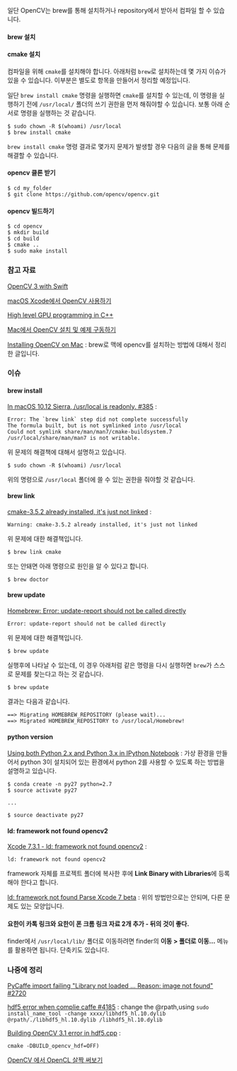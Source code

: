 일단 OpenCV는 brew를 통해 설치하거나 repository에서 받아서 컴파일 할 수 있습니다. 

#### brew 설치

#### cmake 설치 

컴파일을 위해 `cmake`를 설치해야 합니다. 아래처럼 `brew`로 설치하는데 몇 가지 이슈가 있을 수 있습니다. 이부분은 별도로 항목을 만들어서 정리할 예정입니다.

일단 `brew install cmake` 명령을 실행하면 `cmake`를 설치할 수 있는데, 이 명령을 실행하기 전에 `/usr/local/` 폴더의 쓰기 권한을 먼저 해줘야할 수 있습니다. 보통 아래 순서로 명령을 실행하는 것 같습니다.
 
```
$ sudo chown -R $(whoami) /usr/local
$ brew install cmake
```

`brew install cmake` 명령 결과로 몇가지 문제가 발생할 경우 다음의 글을 통해 문제를 해결할 수 있습니다.

#### opencv 클론 받기

```
$ cd my_folder
$ git clone https://github.com/opencv/opencv.git
```

#### opencv 빌드하기

```
$ cd opencv
$ mkdir build
$ cd build
$ cmake ..
$ sudo make install
```

#### 




### 참고 자료

[OpenCV 3 with Swift](https://www.youtube.com/watch?v=ywUBHqxwM5Q)

[macOS Xcode에서 OpenCV 사용하기](http://mansoo-sw.blogspot.kr/2016/10/macos-xcode-opencv.html)

[High level GPU programming in C++](http://stackoverflow.com/questions/16438099/high-level-gpu-programming-in-c)

[Mac에서 OpenCV 설치 및 예제 구동하기](http://www.haruair.com/blog/2177)

[Installing OpenCV on Mac](http://www.jeffreythompson.org/blog/2013/08/22/update-installing-opencv-on-mac-mountain-lion/) : brew로 맥에 opencv를 설치하는 방법에 대해서 정리한 글입니다.

### 이슈

#### brew install 

[In macOS 10.12 Sierra, /usr/local is readonly. #385](https://github.com/Homebrew/brew/issues/385) : 

```
Error: The `brew link` step did not complete successfully
The formula built, but is not symlinked into /usr/local
Could not symlink share/man/man7/cmake-buildsystem.7
/usr/local/share/man/man7 is not writable.
```

위 문제의 해결책에 대해서 설명하고 있습니다. 

```
$ sudo chown -R $(whoami) /usr/local
``` 

위의 명령으로 `/usr/local` 폴더에 쓸 수 있는 권한을 줘야할 것 같습니다. 

#### brew link

[cmake-3.5.2 already installed, it's just not linked](http://stackoverflow.com/questions/37135982/cmake-3-5-2-already-installed-its-just-not-linked) :

```
Warning: cmake-3.5.2 already installed, it's just not linked
```

위 문제에 대한 해결책입니다.

```
$ brew link cmake
```

또는 안돼면 아래 명령으로 원인을 알 수 있다고 합니다.

```
$ brew doctor
```

#### brew update

[Homebrew: Error: update-report should not be called directly](http://stackoverflow.com/questions/38410020/homebrew-error-update-report-should-not-be-called-directly)

```
Error: update-report should not be called directly
```

위 문제에 대한 해결책입니다. 

```
$ brew update
```

실행후에 나타날 수 있는데, 이 경우 아래처럼 같은 명령을 다시 실행하면 `brew`가 스스로 문제를 찾는다고 하는 것 같습니다. 

```
$ brew update
```

결과는 다음과 같습니다. 

```
==> Migrating HOMEBREW_REPOSITORY (please wait)...
==> Migrated HOMEBREW_REPOSITORY to /usr/local/Homebrew!
```

#### python version

[Using both Python 2.x and Python 3.x in IPython Notebook](http://stackoverflow.com/questions/30492623/using-both-python-2-x-and-python-3-x-in-ipython-notebook) : 가상 환경을 만들어서 python 3이 설치되어 있는 환경에서 python 2를 사용할 수 있도록 하는 방법을 설명하고 있습니다. 

```
$ conda create -n py27 python=2.7
$ source activate py27

...

$ source deactivate py27
```

#### ld: framework not found opencv2

[Xcode 7.3.1 - ld: framework not found opencv2](http://stackoverflow.com/questions/38851731/xcode-7-3-1-ld-framework-not-found-opencv2) : 

```
ld: framework not found opencv2
```

framework 자체를 프로젝트 폴더에 복사한 후에 **Link Binary with Libraries**에 등록해야 한다고 합니다. 

[ld: framework not found Parse Xcode 7 beta](http://stackoverflow.com/questions/31295369/ld-framework-not-found-parse-xcode-7-beta) : 위의 방법만으로는 안되며, 다른 문제도 있는 모양입니다.

#### 요한이 카톡 링크와 요한이 폰 크롬 링크 자료 2개 추가 - 뒤의 것이 좋다.

finder에서 `/usr/local/lib/` 폴더로 이동하려면 finder의 **이동 > 폴더로 이동...** 메뉴를 활용하면 됩니다. 단축키도 있습니다.


### 나중에 정리

[PyCaffe import failing "Library not loaded ... Reason: image not found" #2720](https://github.com/BVLC/caffe/issues/2720)

[hdf5 error when complie caffe #4185](https://github.com/BVLC/caffe/issues/4185) : change the @rpath,using `sudo install_name_tool -change xxxx/libhdf5_hl.10.dylib @rpath/./libhdf5_hl.10.dylib /libhdf5_hl.10.dylib`

[Building OpenCV 3.1 error in hdf5.cpp](http://answers.opencv.org/question/92327/building-opencv-31-error-in-hdf5cpp/) : 

```
cmake -DBUILD_opencv_hdf=OFF)
```

[OpenCV 에서 OpenCL 살짝 써보기](http://www.slideshare.net/sshtel/opencv-opencl)
